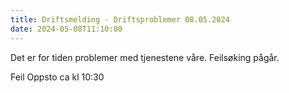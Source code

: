 ```yaml
---
title: Driftsmelding - Driftsproblemer 08.05.2024
date: 2024-05-08T11:10:00
---
```

Det er for tiden problemer med tjenestene våre. Feilsøking pågår.

Feil Oppsto ca kl 10:30

